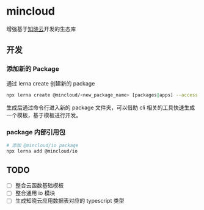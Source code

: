 # mincloud

增强基于[知晓云](https://cloud.minapp.com/)开发的生态库

## 开发

### 添加新的 Package

通过 lerna create 创建新的 package

``` bash
npx lerna create @mincloud/<new_package_name> [packages|apps] --access restricted --es-module
```

生成后通过命令行进入新的 package 文件夹，可以借助 cli 相关的工具快速生成一个模板，基于模板进行开发。

### package 内部引用包

``` bash
# 添加 @mincloud/io package
npx lerna add @mincloud/io
```

## TODO

- [ ] 整合云函数基础模板
- [ ] 整合通用 io 模块
- [ ] 生成知晓云应用数据表对应的 typescript 类型
